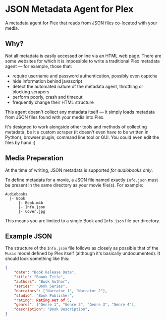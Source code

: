JSON Metadata Agent for Plex
============================

A metadata agent for Plex that reads from JSON files co-located with your media.


Why?
----

Not all metadata is easily accessed online via an HTML web page. There are some websites for which it is impossible to write a traditional Plex metadata agent — for example, those that:

* require username and password authentication, possibly even captcha
* hide information behind javascript
* detect the automated nature of the metadata agent, throttling or blocking scrapers
* perform poorly, crash and timeout
* frequently change their HTML structure

This agent doesn't collect any metadata itself — it simply loads metadata from JSON files found with your media into Plex.

It's designed to work alongside other tools and methods of collecting metadata, be it a custom scraper (it doesn't even have to be written in Python), browser plugin, command line tool or GUI. You could even edit the files by hand :)


Media Preperation
-----------------

At the time of writing, JSON metadata is supported *for audiobooks only*.

To define metadata for a movie, a JSON file named exactly `Info.json` must be present in the same directory as your movie file(s). For example:

```
Audiobooks
  |- Book
      |- Book.m4b
      |- Info.json
      |- Cover.jpg
```

This means you are limited to a single Book and `Info.json` file per directory.


Example JSON
------------

The structure of the `Info.json` file follows as closely as possible that of the `Music` model defined by Plex itself (although it's basically undocumented). It should look something like this:

```json
{
	"date": "Book Release Date",
	"title": "Boook Title",
	"authors": "Book Author",
	"series": "Book Series",
	"narrators": ["Narrator 1", "Narrator 2"],
	"studio": "Book Publisher",
	"rating": Rating out of 5,
	"genres": ["Genre 1", "Genre 2", "Genre 3", "Genre 4"],
	"description": "Book Description",
}
```
